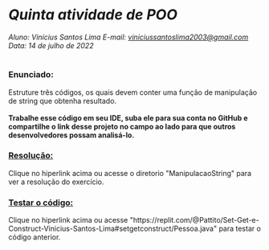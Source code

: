 # ***Quinta atividade de POO***
_Aluno: Vinícius Santos Lima  E-mail: viniciussantoslima2003@gmail.com<br>Data: 14 de julho de 2022_
#  

### Enunciado: 

Estruture três códigos, os quais devem conter uma função de manipulação de string que obtenha resultado.<br>
<br>
**Trabalhe esse código em seu IDE, suba ele para sua conta no GitHub e compartilhe o link desse projeto no campo ao lado para que outros desenvolvedores possam analisá-lo.**

<h3><a href="https://github.com/p4tit0/Atividades-Softex-Recife-/blob/main/Lógica%20de%20Programação%20e%20Orientação%20a%20Objetos/Programação%20e%20Orientação%20a%20Objetos/Atividade%2004/setgetconstruct/Pessoa.java">Resolução:</a></h3>
Clique no hiperlink acima ou acesse o diretorio "ManipulacaoString" para ver a resolução do exercício.
<br>
<h3><a href="https://replit.com/@Pattito/Set-Get-e-Construct-Vinicius-Santos-Lima#setgetconstruct/Pessoa.java">Testar o código:</a></h3>
Clique no hiperlink acima ou acesse "https://replit.com/@Pattito/Set-Get-e-Construct-Vinicius-Santos-Lima#setgetconstruct/Pessoa.java" para testar o código anterior.<br>
<br>
